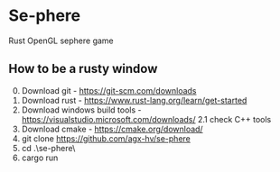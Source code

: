 # Se-phere

Rust OpenGL sephere game

## How to be a rusty window

0. Download git - https://git-scm.com/downloads
1. Download rust - https://www.rust-lang.org/learn/get-started
2. Download windows build tools - https://visualstudio.microsoft.com/downloads/
2.1 check C++ tools
3. Download cmake - https://cmake.org/download/
4. git clone https://github.com/agx-hv/se-phere
5. cd .\se-phere\
6. cargo run
